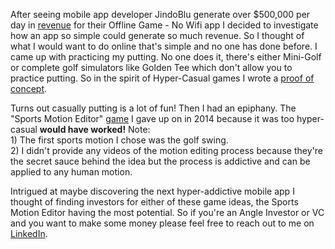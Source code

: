 <p>After seeing mobile app developer JindoBlu generate over $500,000 per day in <a href="https://youtu.be/q9groW1mOnY" target="_blank">revenue</a> for their Offline Game - No Wifi app I decided to investigate how an app so simple could generate so much revenue. So I thought of what I would want to do online that's simple and no one has done before. I came up with practicing my putting. No one does it, there's either Mini-Golf or complete golf simulators like Golden Tee which don't allow you to practice putting. So in the spirit of Hyper-Casual games I wrote a <a href="https://youtu.be/SWvYJb_-DOI" target="_blank" rel="noopener noreferrer">proof of concept</a>.</p>  

<p>Turns out casually putting is a lot of fun! Then I had an epiphany. The "Sports Motion Editor" <a href="https://www.youtube.com/watch?v=jPMEMKzQ2cI&list=PLzv9Ec4NAYmEBrqGg8LMDTIR4nKOnzU6Y&index=3" target="_blank" rel="noopener noreferrer">game</a> I gave up on in 2014 because it was too hyper-casual <b>would have worked!</b> Note:
  <br>1) The first sports motion I chose was the golf swing.</br>
  2) I didn't provide any videos of the motion editing process because they're the secret sauce behind the idea but the process is addictive and can be applied to any human motion.</p>

<p>Intrigued at maybe discovering the next hyper-addictive mobile app I thought of finding investors for either of these game ideas, the Sports Motion Editor having the most potential. So if you're an Angle Investor or VC and you want to make some money please feel free to reach out to me on <a href="https://www.linkedin.com/in/john-nilson-1978ab9/">LinkedIn</a>.</p>


 
